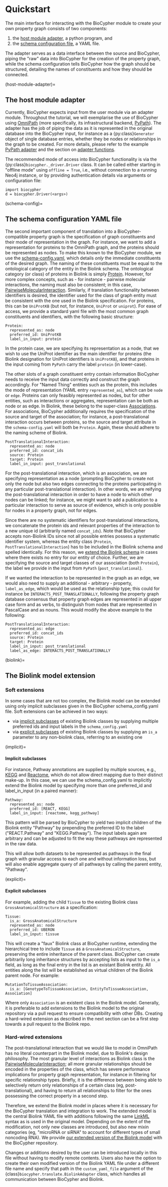 # Quickstart

The main interface for interacting with the BioCypher module to create
your own property graph consists of two components:

1. the [host module adapter](host-module-adapter), a python
   program, and
2. the [schema configuration file](schema-config), a YAML file. 

The adapter serves as a data interface between the source and BioCypher,
piping the "raw" data into BioCypher for the creation of the property
graph, while the schema configuration tells BioCypher how the graph
should be structured, detailing the names of constituents and how they
should be connected.

(host-module-adapter)=
## The host module adapter

Currently, BioCypher expects input from the user module via an adapter
module. Throughout the tutorial, we will exemplarise the use of
BioCypher using [OmniPath](https://omnipathdb.org) (more specifically,
its infrastructural backend,
[PyPath](https://github.com/saezlab/pypath)). The adapter has the job of
piping the data as it is represented in the original database into the
BioCypher input, for instance as a {py:class}`Generator` object of
single database entries, whether they be nodes or relationships in the
graph to be created. For more details, please refer to the example
[PyPath adapter](https://github.com/saezlab/pypath/blob/master/pypath/biocypher/adapter.py)
and the section on [adapter functions](adapter_functions).

The recommended mode of access into BioCypher functionality is via the
{py:class}``biocypher._driver.Driver`` class. It can be called either
starting in "offline mode" using `offline = True`, i.e., without
connection to a running Neo4j instance, or by providing authentication
details via arguments or configuration file:

```
import biocypher
d = biocypher.Driver(<args>)
```

(schema-config)=
## The schema configuration YAML file

The second important component of translation into a
BioCypher-compatible property graph is the specification of graph
constituents and their mode of representation in the graph. For
instance, we want to add a representation for proteins to the OmniPath
graph, and the proteins should be represented as nodes. To make this
known to the BioCypher module, we use the
[schema-config.yaml](https://github.com/saezlab/BioCypher/blob/main/biocypher/_config/schema_config.yaml),
which details *only* the immediate constituents of the desired graph.
The naming of these constituents must be equal to the ontological
category of the entity in the Biolink schema. The ontological category
(or class) of proteins in Biolink is simply
[Protein](https://biolink.github.io/biolink-model/docs/Protein.html).
However, for more complex concepts, such as - for instance - pairwise
molecular interactions, the naming must also be consistent; in this
case, [PairwiseMolecularInteraction](https://biolink.github.io/biolink-model/docs/PairwiseMolecularInteraction.html).
Similarly, if translation functionality between identifiers is desired,
the identifier used for the class of graph entity must be consistent
with the one used in the Biolink specification. For proteins, this can
be ``UniProtKB`` (but not, for instance, ``UniProt`` or ``uniprot``).
For ease of access, we provide a standard yaml file with the most common
graph constituents and identifiers, with the following basic structure:

```
Protein:
  represented_as: node 
  preferred_id: UniProtKB  
  label_in_input: protein  
```

In the protein case, we are specifying its representation as a node,
that we wish to use the UniProt identifier as the main identifier for
proteins (the Biolink designation for UniProt identifiers is
``UniProtKB``), and that proteins in the input coming from ``PyPath``
carry the label ``protein`` (in lower-case).

The other slots of a graph constituent entry contain information
BioCypher needs to receive the input data correctly and construct the
graph accordingly. For "Named Thing" entities such as the protein, this
includes the mode of representation (YAML entry ``represented_as``),
which can be ``node`` or ``edge``. Proteins can only feasibly
represented as nodes, but for other entities, such as interactions or
aggregates, representation can be both as node or as edge. In Biolink,
these belong to the super-class
[Associations](https://biolink.github.io/biolink-model/docs/associations.html).
For associations, BioCypher additionally requires the specification of
the source and target of the association; for instance, a
post-translational interaction occurs between proteins, so the source
and target attribute in the ``schema-config.yaml`` will both be
``Protein``. Again, these should adhere to the naming scheme of Biolink.

```
PostTranslationalInteraction:
  represented_as: node
  preferred_id: concat_ids
  source: Protein 
  target: Protein 
  label_in_input: post_translational 
```

For the post-translational interaction, which is an association, we are
specifying representation as a node (prompting BioCypher to create not
only the node but also two edges connecting to the proteins
participating in any particular post-translational interaction). In
other words, we are reifying the post-translational interaction in order
to have a node to which other nodes can be linked; for instance, we
might want to add a publication to a particular interaction to serve as
source of evidence, which is only possible for nodes in a property
graph, not for edges.

Since there are no systematic identifiers for post-translational
interactions, we concatenate the protein ids and relevant properties of
the interaction to a new unique id (arbitrarily named ``concat_ids``).
Note that BioCypher accepts non-Biolink IDs since not all possible
entries possess a systematic identifier system, whereas the entity class
(``Protein``, ``PostTranslationalInteraction``) has to be included in
the Biolink schema and spelled identically. For this reason, we [extend
the Biolink schema](biolink) in cases where there exists no entry for
our entity of choice. Further, we are specifying the source and target
classes of our association (both ``Protein``), the label we provide in
the input from ``PyPath`` (``post_translational``). 

If we wanted the interaction to be represented in the graph as an edge,
we would also need to supply an additional - arbitrary - property,
`label_as_edge`, which would be used as the relationship type; this
could for instance be `INTERACTS_POST_TRANSLATIONALLY`, following the
property graph database consensus that property graph edges are
represented in all upper case form and as verbs, to distinguish from
nodes that are represented in PascalCase and as nouns. This would modify
the above example to the following:

```
PostTranslationalInteraction:
  represented_as: edge
  preferred_id: concat_ids
  source: Protein 
  target: Protein 
  label_in_input: post_translational 
  label_as_edge: INTERACTS_POST_TRANSLATIONALLY
```

(biolink)=
## The Biolink model extension

### Soft extensions

In some cases that are not too complex, the Biolink model can be
extended using only implicit subclasses given in the BioCypher
schema_config.yaml file. Soft extensions can be achieved in two ways:
- via [implicit subclasses](implicit) of existing Biolink classes by supplying
  multiple preferred ids and input labels in the `schema_config.yaml`
- via [explicit subclasses](explicit) of existing Biolink classes by supplying an
  `is_a` parameter to any non-biolink class, referring to an existing
  one

(implicit)=
#### Implicit subclasses

For instance, Pathway annotations are supplied by multiple sources,
e.g., [KEGG](https://www.genome.jp/kegg/pathway.html) and
[Reactome](https://reactome.org/), which do not allow direct mapping due
to their distinct make-up. In this case, we can use the
schema_config.yaml to implicitly extend the Biolink model by specifying
more than one preferred_id and label_in_input (in a paired manner):

```
Pathway:
  represented_as: node
  preferred_id: [REACT, KEGG] 
  label_in_input: [reactome, kegg_pathway] 
```

This pattern will be parsed by BioCypher to yield two implicit children
of the Biolink entity "Pathway" by prepending the preferred ID to the
label ("REACT.Pathway" and "KEGG.Pathway"). The input labels again are
arbitrary and can be adjusted to fit the way these pathways are
represented in the raw data.

This will allow both datasets to be represented as pathways in the final
graph with granular access to each one and without information loss, but
will also enable aggregate query of all pathways by calling the parent 
entity, "Pathway".

(explicit)=
#### Explicit subclasses

For example, adding the child `Tissue` to the existing Biolink class
`GrossAnatomicalStructure` as a specification:

```
Tissue:
  is_a: GrossAnatomicalStructure
  represented_as: node
  preferred_id: UBERON
  label_in_input: tissue
```

This will create a "faux" Biolink class at BioCypher runtime, extending
the hierarchical tree to include `Tissue` as a
`GrossAnatomicalStructure`, preserving the entire inheritance of the
parent class. BioCypher can create arbitrarily long inheritance
structures by accepting lists as input to the `is_a` field, as long as
the final entry in the list is an existant Biolink entity. All entities
along the list will be established as virtual children of the Biolink 
parent node. For example:

```
MutationToTissueAssociation:
  is_a: [GenotypeToTissueAssociation, EntityToTissueAssociation, Association]
```

Where only `Association` is an existent class in the Biolink model.
Generally, it is preferable to add extensions to the Biolink model to
the original repository via a pull request to ensure compatibility with
other DBs. Creating a hard-wired extension as described in the next
section can be a first step towards a pull request to the Biolink repo.

### Hard-wired extensions

The post-translational interaction that we would like to model in
OmniPath has no literal counterpart in the Biolink model, due to
Biolink's design philosophy. The most granular level of interactions as
Biolink class is the
[PairwiseMolecularInteraction](https://biolink.github.io/biolink-model/docs/PairwiseMolecularInteraction.html);
all more granular relationships should be encoded in the properties of
the class, which has severe performance implications for property graph
representation, for instance in filtering for specific relationship
types. Briefly, it is the difference between being able to selectively
return only relationships of a certain class (eg, post-translational),
and having to return all relationships to filter for the ones possessing
the correct property in a second step.

Therefore, we extend the Biolink model in places where it is necessary
for the BioCypher translation and integration to work. The extended
model is the central Biolink YAML file with additions following the same
[LinkML](https://linkml.io) syntax as is used in the original model.
Depending on the extent of the modification, not only new classes are
introduced, but also new mixin categories (eg, "microRNA or siRNA" to
account for different types of small noncoding RNA). We provide [our
extended version of the Biolink
model](https://github.com/saezlab/BioCypher/blob/main/biocypher/_config/biocypher-biolink-model.yaml)
with the BioCypher repository.

Changes or additions desired by the user can be introduced locally in
this file without having to modify remote contents. Users also have the
option to create their own modified version of the Biolink YAML file
under a different file name and specify that path in the
``custom_yaml_file`` argument of the
{class}`biocypher.translate.BiolinkAdapter` class, which handles all
communication between BioCypher and Biolink.